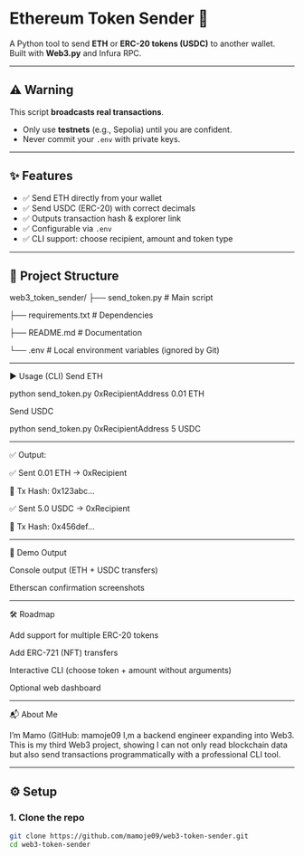 # Ethereum Token Sender 🚀

A Python tool to send **ETH** or **ERC-20 tokens (USDC)** to another wallet.  
Built with **Web3.py** and Infura RPC.  

---

## ⚠️ Warning
This script **broadcasts real transactions**.  
- Only use **testnets** (e.g., Sepolia) until you are confident.  
- Never commit your `.env` with private keys.  

---

## ✨ Features
- ✅ Send ETH directly from your wallet  
- ✅ Send USDC (ERC-20) with correct decimals  
- ✅ Outputs transaction hash & explorer link  
- ✅ Configurable via `.env`  
- ✅ CLI support: choose recipient, amount and token type  


---

## 📂 Project Structure

web3_token_sender/
├── send_token.py # Main script

├── requirements.txt # Dependencies

├── README.md # Documentation

└── .env # Local environment variables (ignored by Git)

---

▶️ Usage (CLI)
Send ETH

python send_token.py 0xRecipientAddress 0.01 ETH

Send USDC

python send_token.py 0xRecipientAddress 5 USDC

---

✅ Output:

✅ Sent 0.01 ETH → 0xRecipient

🔗 Tx Hash: 0x123abc...

✅ Sent 5.0 USDC → 0xRecipient

🔗 Tx Hash: 0x456def...

---

📸 Demo Output

Console output (ETH + USDC transfers)

Etherscan confirmation screenshots

---

🛠 Roadmap

Add support for multiple ERC-20 tokens

Add ERC-721 (NFT) transfers

Interactive CLI (choose token + amount without arguments)

Optional web dashboard

---

📬 About Me

I’m Mamo (GitHub: mamoje09
I,m a backend engineer expanding into Web3.
This is my third Web3 project, showing I can not only read blockchain data but also send transactions programmatically with a professional CLI tool.



---

## ⚙️ Setup

### 1. Clone the repo
```bash
git clone https://github.com/mamoje09/web3-token-sender.git
cd web3-token-sender


 
